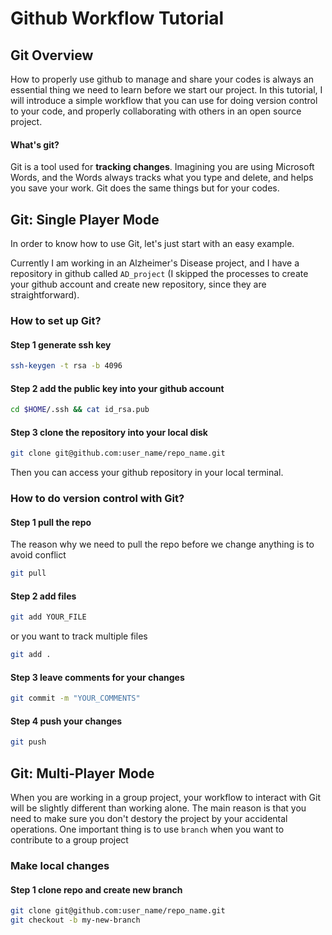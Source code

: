 # Github Workflow Tutorial
## Git Overview

How to properly use github to manage and share your codes is always an essential thing we need to learn before we start our project. In this tutorial, I will introduce a simple workflow that you can use for doing version control to your code, and properly collaborating with others in an open source project.

#### What's git?
Git is a tool used for **tracking changes**. Imagining you are using Microsoft Words, and the Words always tracks what you type and delete, and helps you save your work. Git does the same things but for your codes.

## Git: Single Player Mode

In order to know how to use Git, let's just start with an easy example.

Currently I am working in an Alzheimer's Disease project, and I have a repository in github called `AD_project` (I skipped the processes to create your github account and create new repository, since they are straightforward).

### How to set up Git?

#### Step 1 generate ssh key

```bash
ssh-keygen -t rsa -b 4096
```

#### Step 2 add the public key into your github account

```bash 
cd $HOME/.ssh && cat id_rsa.pub
```

#### Step 3 clone the repository into your local disk

```bash
git clone git@github.com:user_name/repo_name.git
```

Then you can access your github repository in your local terminal.

### How to do version control with Git?

#### Step 1 pull the repo

The reason why we need to pull the repo before we change anything is to avoid conflict

```bash
git pull
```

#### Step 2 add files

```bash
git add YOUR_FILE
```
or you want to track multiple files
```bash
git add .
```
#### Step 3 leave comments for your changes

```bash
git commit -m "YOUR_COMMENTS"
```
#### Step 4 push your changes

```bash
git push
```


## Git: Multi-Player Mode

When you are working in a group project, your workflow to interact with Git will be slightly different than working alone. The main reason is that you need to make sure you don't destory the project by your accidental operations. One important thing is to use `branch` when you want to contribute to a group project

### Make local changes

#### Step 1 clone repo and create new branch

```bash
git clone git@github.com:user_name/repo_name.git
git checkout -b my-new-branch
```


